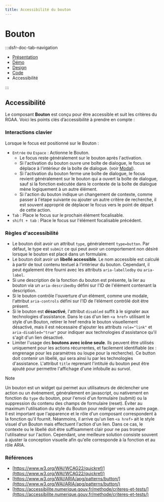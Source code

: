 ```yaml
---
title: Accessibilité du bouton
---
```

# Bouton

:::dsfr-doc-tab-navigation
- [Présentation](../index.md)
- [Démo](../demo/index.md)
- [Design](../design/index.md)
- [Code](../code/index.md)
- Accessibilité

:::


## Accessibilité

Le composant **Bouton** est conçu pour être accessible et suit les critères du RGAA. Voici les points clés d’accessibilité à prendre en compte :

### Interactions clavier

Lorsque le focus est positionné sur le Bouton :
- `Entrée` ou `Espace` : Actionne le Bouton.
  - Le focus reste généralement sur le bouton après l'activation.
  - Si l'activation du bouton ouvre une boîte de dialogue, le focus se déplace à l'intérieur de la boîte de dialogue. (voir [Modal](../../modal/)).
  - Si l'activation du bouton ferme une boîte de dialogue, le focus revient généralement sur le bouton qui a ouvert la boîte de dialogue, sauf si la fonction exécutée dans le contexte de la boîte de dialogue mène logiquement à un autre élément.
  - Si l'action du bouton indique un changement de contexte, comme passer à l'étape suivante ou ajouter un autre critère de recherche, il est souvent approprié de déplacer le focus vers le point de départ de cette action.
- `Tab` : Place le focus sur le prochain élément focalisable.
- `shift + tab` : Place le focus sur l'élément focalisable précédent.


### Règles d'accessibilité

- Le bouton doit avoir un attribut `type`, généralement `type=button`. Par défaut, le type est `submit` ce qui peut avoir un comportement non désiré lorsque le bouton est placé dans un formulaire.
- Le bouton doit avoir un **libellé accessible**. Le nom accessible est calculé à partir de tout contenu textuel à l'intérieur du bouton. Cependant, il peut également être fourni avec les attributs `aria-labelledby` ou `aria-label`.
- Si une description de la fonction du bouton est présente, la lier au bouton via un `aria-describedby` défini sur l'ID de l'élément contenant la description.
- Si le bouton contrôle l'ouverture d'un élément, comme une modale, l'attribut `aria-controls` défini sur l'ID de l'élément contrôlé doit être présent.
- Si le bouton est **désactivé**, l'attribut `disabled` suffit à le signaler aux technologies d'assistance. Dans le cas d'un lien `<a href>` utilisant le style d'un Bouton, retirer le href rendra le bouton visuellement désactivé, mais il est nécessaire d'ajouter les attributs `role="link"` et `aria-disabled="true"` pour indiquer aux technologies d'assistance qu'il s'agit d'un lien désactivé.
- Limiter l'usage des **boutons avec icône seule**. Ils peuvent être utilisés uniquement pour les actions récurrentes, et facilement identifiable (ex : engrenage pour les paramètres ou loupe pour la recherche). Ce button doit contenir un libellé, qui sera ainsi lu par les technologies d'assistance. L'attribut `title` reprenant l'intitulé du bouton peut être ajouté pour permettre l'affichage d'une infobulle au survol.


> [!NOTE]
> Un bouton est un widget qui permet aux utilisateurs de déclencher une action ou un événement, généralement en javascript, ou nativement en fonction du `type` du bouton, pour l'envoi d'un formulaire (submit) ou la suppression du contenu des champs de formulaire (reset). Éviter au maximum l'utilisation du style du Bouton pour rediriger vers une autre page. Il est important que l'apparence et le rôle d'un composant correspondent à la fonction qu'il fournit. Néanmoins, il arrive qu'un lien `<a href>` ait le style visuel d'un Bouton mais effectuent l'action d'un lien. Dans ce cas, le contexte ou le libellé doit être suffisamment clair pour ne pas tromper l'utilisateur sur l'action. Cependant, une meilleure solution consiste souvent à ajuster la conception visuelle afin qu'elle corresponde à la fonction et au rôle ARIA.

### Références

- [https://www.w3.org/WAI/WCAG22/quickref/](https://www.w3.org/WAI/WCAG22/quickref/)
- [https://www.w3.org/WAI/ARIA/apg/patterns/button/](https://www.w3.org/WAI/ARIA/apg/patterns/button/)
- [https://accessibilite.numerique.gouv.fr/methode/criteres-et-tests/](https://accessibilite.numerique.gouv.fr/methode/criteres-et-tests/)